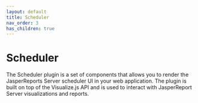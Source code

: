 ```yaml
---
layout: default
title: Scheduler
nav_order: 3
has_children: true
---
```


# Scheduler

The Scheduler plugin is a set of components that allows you to render the JasperReports Server scheduler UI in your web
application. The plugin is built on top of the Visualize.js API and is used to interact with JasperReport Server
visualizations and reports.